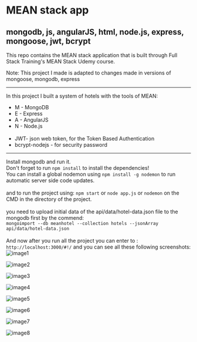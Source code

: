 # MEAN stack app

## mongodb, js, angularJS, html, node.js, express, mongoose, jwt, bcrypt

This repo contains the MEAN stack application that is built through  Full Stack Training's MEAN Stack Udemy course.

Note: This project I made is adapted to changes made in versions of mongoose, mongodb, express
<hr>

In this project I built a system of hotels with the tools of MEAN:

* M - MongoDB
* E - Express
* A - AngularJS
* N - Node.js
<br><br>
* JWT- json web token, for the Token Based Authentication 
* bcrypt-nodejs - for security password
<hr>

Install mongodb and run it.<br>
Don't forget to run `npm install` to install the dependencies!<br>
You can install a global nodemon using `npm install -g nodemon` to run automatic server side code updates.
<br>
<br>
and to run the project using: `npm start` or `node app.js` or `nodemon` on the CMD in the directory of the project. 
<br>
<br>
you need to upload initial data of the api/data/hotel-data.json file to the mongodb first by the commend: <br>
`mongoimport --db meanhotel --collection hotels --jsonArray api/data/hotel-data.json` 
<br>
<br>
And now after you run all the project you can enter to : 
`http://localhost:3000/#!/`
and you can see all these following screenshots: 
![image1](https://profile.fcdn.co.il/images2/0__05b545edf81d0a.jpg)

![image2](https://profile.fcdn.co.il/images2/0__05b545f5660c91.jpg)

![image3](https://profile.fcdn.co.il/images2/0__05b545f5fb640d.jpg)

![image4](https://profile.fcdn.co.il/images2/0__05b545f6c10f51.jpg)

![image5](https://profile.fcdn.co.il/images2/0__05b545f79aad97.jpg)

![image6](https://profile.fcdn.co.il/images2/0__05b545f83e79e4.jpg)

![image7](https://profile.fcdn.co.il/images2/0__05b545f8e4c0e8.jpg)

![image8](https://profile.fcdn.co.il/images2/0__05b545f97dc3d6.jpg)
